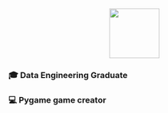 # 
  
<div id="header" align="center">
  <https://giphy.com/gifs/devrock-python-django-edr-KAq5w47R9rmTuvWOWa>
  <img src="[https://giphy.com/gifs/devrock-python-django-edr-KAq5w47R9rmTuvWOWa](https://media3.giphy.com/media/v1.Y2lkPTc5MGI3NjExZTQ4ZGQ4NjgwYjYzM2ExYzQ5YWU2MDk1OWI4NGQzMjdjOGZkZDZkMyZlcD12MV9pbnRlcm5hbF9naWZzX2dpZklkJmN0PWc/KAq5w47R9rmTuvWOWa/giphy.gif)" width="100"/>
</div>

### 🎓 Data Engineering Graduate

### 💻 Pygame game creator

### 

<!--
**AdjunxLynx/AdjunxLynx** is a ✨ _special_ ✨ repository because its `README.md` (this file) appears on your GitHub profile.

Here are some ideas to get you started:

- 🔭 I’m currently working on ...
- 🌱 I’m currently learning ...
- 👯 I’m looking to collaborate on ...
- 🤔 I’m looking for help with ...
- 💬 Ask me about ...
- 📫 How to reach me: ...
- 😄 Pronouns: ...
- ⚡ Fun fact: ...
-->

